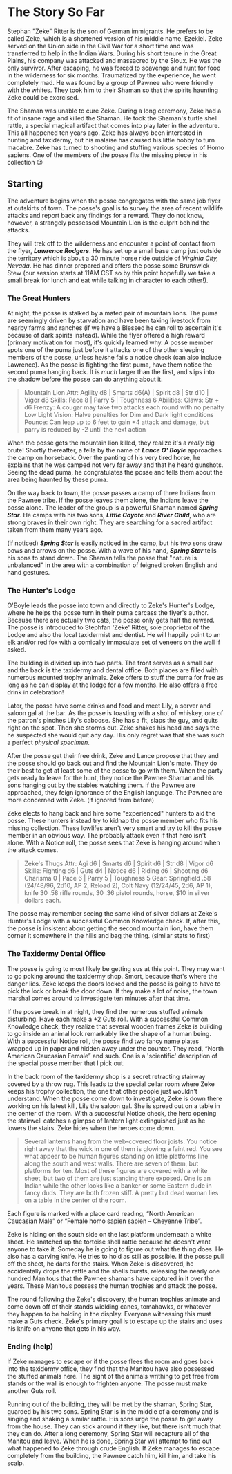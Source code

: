 # The Story So Far

Stephan "Zeke" Ritter is the son of German immigrants.  He prefers to be called Zeke, which is a shortened version of his middle name, Ezekiel.  Zeke served on the Union side in the Civil War for a short time and was transferred to help in the Indian Wars.  During his short tenure in the Great Plains, his company was attacked and massacred by the Sioux.  He was the only survivor.  After escaping, he was forced to scavenge and hunt for food in the wilderness for six months.  Traumatized by the experience, he went completely mad.  He was found by a group of Pawnee who were friendly with the whites.  They took him to their Shaman so that the spirits haunting Zeke could be exorcised.  
	
The Shaman was unable to cure Zeke.  During a long ceremony, Zeke had a fit of insane rage and killed the Shaman.  He took the Shaman's turtle shell rattle, a special magical artifact that comes into play later in the adventure.  This all happened ten years ago.  Zeke has always been interested in hunting and taxidermy, but his malaise has caused his little hobby to turn macabre.  Zeke has turned to shooting and stuffing various species of Homo sapiens.  One of the members of the posse fits the missing piece in his collection 😉

## Starting

The adventure begins when the posse congregates with the same job flyer at outskirts of town.  The posse's goal is to survey the area of recent wildlife attacks and report back any findings for a reward.  They do not know, however, a strangely possessed Mountain Lion is the culprit behind the attacks.

They will trek off to the wilderness and encounter a point of contact from the flyer, ***Lawrence Rodgers***.  He has set up a small base camp just outside the territory which is about a 30 minute horse ride outside of *Virginia City, Nevada*.  He has dinner prepared and offers the posse some Brunswick Stew (our session starts at 11AM CST so by this point hopefully we take a small break for lunch and eat while talking in character to each other!).

### The Great Hunters

At night, the posse is stalked by a mated pair of mountain lions.  The puma are seemingly driven by starvation and have been taking livestock from nearby farms and ranches (if we have a Blessed he can roll to ascertain it's because of dark spirits instead).  While the flyer offered a high reward (primary motivation for most), it's quickly learned why.  A posse member spots one of the puma just before it attacks one of the other sleeping members of the posse, unless he/she fails a notice check (can also include Lawrence).  As the posse is fighting the first puma, have them notice the second puma hanging back.  It is *much* larger than the first, and slips into the shadow before the posse can do anything about it.

> Mountain Lion
> Attr: 
> Agility d8 | Smarts d6(A) | Spirit d8 | Str d10 | Vigor d8
> Skills:
> Pace 8 | Parry 5 | Toughness 6
> Abilities:
> Claws: Str + d6
> Frenzy: A cougar may take two attacks each round with no penalty
> Low Light Vision: Halve penalties for Dim and Dark light conditions
> Pounce: Can leap up to 6 feet to gain +4 attack and damage, but parry is reduced by -2 until the next action

When the posse gets the mountain lion killed, they realize it's a *really* big brute!  Shortly thereafter, a fella by the name of ***Lance O' Boyle*** approaches the camp on horseback.  Over the panting of his very tired horse, he explains that he was camped not very far away and that he heard gunshots.  Seeing the dead puma, he congratulates the posse and tells them about the area being haunted by these puma.

On the way back to town, the posse passes a camp of three Indians from the Pawnee tribe.  If the posse leaves them alone, the Indians leave the posse alone.  The leader of the group is a powerful Shaman named ***Spring Star***.  He camps with his two sons, ***Little Coyote*** and ***River Child***, who are strong braves in their own right.  They are searching for a sacred artifact taken from them many years ago.  

(if noticed)
***Spring Star*** is easily noticed in the camp, but his two sons draw bows and arrows on the posse.  With a wave of his hand, ***Spring Star*** tells his sons to stand down.  The Shaman tells the posse that "nature is unbalanced" in the area with a combination of feigned broken English and hand gestures.   

### The Hunter's Lodge

O'Boyle leads the posse into town and directly to Zeke's Hunter's Lodge, where he helps the posse turn in their puma carcass the flyer's author.  Because there are actually two cats, the posse only gets half the reward.  The posse is introduced to Stephfan 'Zeke' Ritter, sole proprietor of the Lodge and also the local taxidermist and dentist.  He will happily point to an elk and/or red fox with a comically immaculate set of veneers on the wall if asked.  

The building is divided up into two parts.  The front serves as a small bar and the back is the taxidermy and dental office.  Both places are filled with numerous mounted trophy animals.  Zeke offers to stuff the puma for free as long as he can display at the lodge for a few months.  He also offers a free drink in celebration!

Later, the posse have some drinks and food and meet Lily, a server and saloon gal at the bar.  As the posse is toasting with a shot of whiskey, one of the patron's pinches Lily's caboose.  She has a fit, slaps the guy, and quits right on the spot.  Then she storms out.  Zeke shakes his head and says the he suspected she would quit any day.  His only regret was that she was such a perfect *physical specimen*.

After the posse get their free drink, Zeke and Lance propose that they and the posse should go back out and find the Mountain Lion's mate.  They do their best to get at least some of the posse to go with them.  When the party gets ready to leave for the hunt, they notice the Pawnee Shaman and his sons hanging out by the stables watching them.  If the Pawnee are approached, they feign ignorance of the English language.  The Pawnee are more concerned with Zeke.  (if ignored from before)

Zeke elects to hang back and hire some "experienced" hunters to aid the posse.  These hunters instead try to kidnap the posse member who fits his missing collection.  These lowlifes aren't very smart and try to kill the posse member in an obvious way. The probably attack even if that hero isn't alone. With a Notice roll, the posse sees that Zeke is hanging around when the attack comes.

> Zeke's Thugs
> Attr: 
> Agi d6 | Smarts d6 | Spirit d6 | Str d8 | Vigor d6
> Skills:
> Fighting d6 | Guts d4 | Notice d6 | Riding d6 | Shooting d6
> Charisma 0 | Pace 6 | Parry 5 | Toughness 5
> Gear:
> Springfield .58 (24/48/96, 2d10, AP 2, Reload 2), Colt Navy (12/24/45, 2d6, AP 1), knife
30 .58 rifle rounds, 30 .36 pistol rounds, horse, $10 in silver dollars each.

The posse may remember seeing the same kind of silver dollars at Zeke's Hunter's Lodge with a successful Common Knowledge check.  If, after this, the posse is insistent about getting the second mountain lion, have them corner it somewhere in the hills and bag the thing. (similar stats to first)

### The Taxidermy Dental Office

The posse is going to most likely be getting sus at this point.  They may want to go poking around the taxidermy shop.  Smort, because that's where the danger lies.  Zeke keeps the doors locked and the posse is going to have to pick the lock or break the door down.  If they make a lot of noise, the town marshal comes around to investigate ten minutes after that time.

If the posse break in at night, they find the numerous stuffed animals disturbing.  Have each make a +2 Guts roll.  With a successful Common Knowledge check, they realize that several wooden frames Zeke is building to go inside an animal look remarkably like the shape of a human being.  With a successful Notice roll, the posse find two fancy name plates wrapped up in paper and hidden away under the counter.  They read, “North American Caucasian Female” and such. One is a 'scientific' description of the special posse member that
I pick out.  

In the back room of the taxidermy shop is a secret retracting stairway covered by a
throw rug. This leads to the special cellar room where Zeke keeps his trophy collection, the one
that other people just wouldn't understand. When the posse come down to investigate, Zeke is
down there working on his latest kill, Lily the saloon gal. She is spread out on a table in the
center of the room. With a successful Notice check, the hero opening the stairwell catches a
glimpse of lantern light extinguished just as he lowers the stairs. Zeke hides when the heroes
come down.

> Several lanterns hang from the web-covered floor joists. You notice right away that the wick in
one of them is glowing a faint red. You see what appear to be human figures standing on little
platforms line along the south and west walls. There are seven of them, but platforms for ten.
Most of these figures are covered with a white sheet, but two of them are just standing there
exposed. One is an Indian while the other looks like a banker or some Eastern dude in fancy
duds. They are both frozen stiff. A pretty but dead woman lies on a table in the center of the
room.

Each figure is marked with a place card reading, “North American Caucasian Male” or “Female homo sapien sapien – Cheyenne Tribe”.

Zeke is hiding on the south side on the last platform underneath a white sheet. He snatched up the tortoise shell rattle because he doesn't want anyone to take it. Someday he is going to figure out what the thing does. He also has a carving knife. He tries to hold as still as possible. If the posse pull off the sheet, he darts for the stairs. When Zeke is discovered, he accidentally drops the rattle and the shells bursts, releasing the nearly one hundred Manitous that the Pawnee shamans have captured in it over the years. These Manitous possess the human trophies and attack the posse.

The round following the Zeke's discovery, the human trophies animate and come down
off of their stands wielding canes, tomahawks, or whatever they happen to be holding in the
display. Everyone witnessing this must make a Guts check. Zeke's primary goal is to escape up
the stairs and uses his knife on anyone that gets in his way.

### Ending (help)

If Zeke manages to escape or if the posse flees the room and goes back into the taxidermy office, they find that the Manitou have also possessed the stuffed animals here. The sight of the animals writhing to get free from stands or the wall is enough to frighten anyone. The posse must make another Guts roll.

Running out of the building, they will be met by the shaman, Spring Star, guarded by his two sons. Spring Star is in the middle of a ceremony and is singing and shaking a similar rattle. His sons urge the posse to get away from the house. They can stick around if they like, but there isn’t much that they can do. After a long ceremony, Spring Star will recapture all of the Manitou and leave. When he is done, Spring Star will attempt to find out what happened to Zeke through crude English. If Zeke manages to escape completely from the building, the Pawnee catch him, kill him, and take his scalp. 